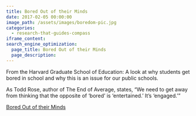 ```yaml
---
title: Bored Out of their Minds
date: 2017-02-05 00:00:00
image_path: /assets/images/boredom-pic.jpg
categories:
  - research-that-guides-compass
iframe_content:
search_engine_optimization:
  page_title: Bored Out of their Minds
  page_description:
---
```



From the Harvard Graduate School of Education:  A look at why students get bored in school and why this is an issue for our public schools.

As Todd Rose, author of The End of Average, states, “We need to get away from thinking that the opposite of ‘bored’ is ‘entertained.’ It’s ‘engaged.’”

[Bored Out of their Minds](http://www.gse.harvard.edu/news/ed/17/01/bored-out-their-minds)